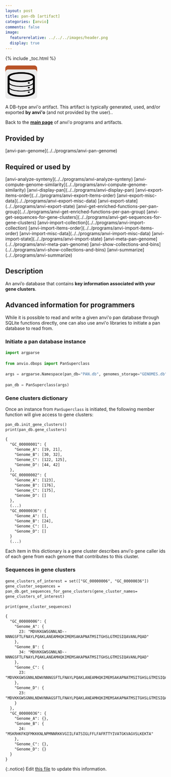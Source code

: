```yaml
---
layout: post
title: pan-db [artifact]
categories: [anvio]
comments: false
image:
  featurerelative: ../../../images/header.png
  display: true
---
```



{% include _toc.html %}


<img src="../../images/icons/DB.png" alt="DB" style="width:100px; border:none" />

A DB-type anvi'o artifact. This artifact is typically generated, used, and/or exported **by anvi'o** (and not provided by the user)..

Back to the **[main page](../../)** of anvi'o programs and artifacts.

## Provided by


<p style="text-align: left" markdown="1"><span class="artifact-p">[anvi-pan-genome](../../programs/anvi-pan-genome)</span></p>


## Required or used by

<p style="text-align: left" markdown="1"><span class="artifact-r">[anvi-analyze-synteny](../../programs/anvi-analyze-synteny)</span> <span class="artifact-r">[anvi-compute-genome-similarity](../../programs/anvi-compute-genome-similarity)</span> <span class="artifact-r">[anvi-display-pan](../../programs/anvi-display-pan)</span> <span class="artifact-r">[anvi-export-items-order](../../programs/anvi-export-items-order)</span> <span class="artifact-r">[anvi-export-misc-data](../../programs/anvi-export-misc-data)</span> <span class="artifact-r">[anvi-export-state](../../programs/anvi-export-state)</span> <span class="artifact-r">[anvi-get-enriched-functions-per-pan-group](../../programs/anvi-get-enriched-functions-per-pan-group)</span> <span class="artifact-r">[anvi-get-sequences-for-gene-clusters](../../programs/anvi-get-sequences-for-gene-clusters)</span> <span class="artifact-r">[anvi-import-collection](../../programs/anvi-import-collection)</span> <span class="artifact-r">[anvi-import-items-order](../../programs/anvi-import-items-order)</span> <span class="artifact-r">[anvi-import-misc-data](../../programs/anvi-import-misc-data)</span> <span class="artifact-r">[anvi-import-state](../../programs/anvi-import-state)</span> <span class="artifact-r">[anvi-meta-pan-genome](../../programs/anvi-meta-pan-genome)</span> <span class="artifact-r">[anvi-show-collections-and-bins](../../programs/anvi-show-collections-and-bins)</span> <span class="artifact-r">[anvi-summarize](../../programs/anvi-summarize)</span></p>

## Description

An anvi’o database that contains **key information associated with your gene clusters**.

## Advanced information for programmers

While it is possible to read and write a given anvi'o pan database through SQLite functions directly, one can also use anvi'o libraries to initiate a pan database to read from. 

### Initiate a pan database instance

``` python
import argparse

from anvio.dbops import PanSuperclass

args = argparse.Namespace(pan_db="PAN.db", genomes_storage="GENOMES.db")

pan_db = PanSuperclass(args)

```

### Gene clusters dictionary

Once an instance from `PanSuperclass` is initiated, the following member function will give access to gene clusters:

``` pyton
pan_db.init_gene_clusters()
print(pan_db.gene_clusters)
```
```
{
  "GC_00000001": {
    "Genome_A": [19, 21],
    "Genome_B": [30, 32],
    "Genome_C": [122, 125],
    "Genome_D": [44, 42]
  },
  "GC_00000002": {
    "Genome_A": [123],
    "Genome_B": [176],
    "Genome_C": [175],
    "Genome_D": []
  },
  (...)
  "GC_00000036": {
    "Genome_A": [],
    "Genome_B": [24],
    "Genome_C": [],
    "Genome_D": []
  }
  (...)
```

Each item in this dictionary is a gene cluster describes anvi'o gene caller ids of each gene from each genome that contributes to this cluster.

### Sequences in gene clusters

```
gene_clusters_of_interest = set(["GC_00000006", "GC_00000036"])
gene_cluster_sequences = pan_db.get_sequences_for_gene_clusters(gene_cluster_names= gene_clusters_of_interest)

print(gene_cluster_sequences)
```

```
{
  "GC_00000006": {
    "Genome_A": {
      23: "MDVKKGWSGNNLND--NNNGSFTLFNAYLPQAKLANEAMHQKIMEMSAKAPNATMSITGHSLGTMISIQAVANLPQAD"
    },
    "Genome_B": {
      34: "MDVKKGWSGNNLND--NNNGSFTLFNAYLPQAKLANEAMHQKIMEMSAKAPNATMSITGHSLGTMISIQAVANLPQAD"
    },
    "Genome_C": {
      23: "MDVKKGWSGNNLNDWVNNNGSFTLFNAYLPQAKLANEAMHQKIMEMSAKAPNATMSITGHSLGTMISIQAVANLPQAD"
    },
    "Genome_D": {
      23: "MDVKKGWSGNNLNDWVNNAGSFTLFNAYLPQAKLANEAMHQKIMEMSAKAPNATMSITGHSLGTMISIQAVANLPQAD"
    }
  },
  "GC_00000036": {
    "Genome_A": {},
    "Genome_B": {
      24: "MSKRHKFKQFMKKKNLNPMNNRKKVGIILFATSIGLFFLFAFRTTYIVATGKVAGVSLKEKTA"
    },
    "Genome_C": {},
    "Genome_D": {}
  }
}
```


{:.notice}
Edit [this file](https://github.com/merenlab/anvio/tree/master/anvio/docs/artifacts/pan-db.md) to update this information.

